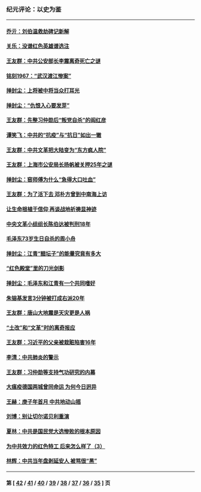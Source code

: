 ### 纪元评论：以史为鉴
---
#### [乔亓：刘伯温救劫碑记新解](../../pages/nsc1028/n12064994.md) 
#### [关乐：没谱红色英雄谱选注](../../pages/nsc1028/n12042701.md) 
#### [王友群：中共公安部长李震离奇死亡之谜](../../pages/nsc1028/n12040184.md) 
#### [铭刻1967：“武汉渡江惨案”](../../pages/nsc1028/n12039776.md) 
#### [掸封尘：上将被中将当众打耳光](../../pages/nsc1028/n12037096.md) 
#### [掸封尘：“仇恨入心要发芽”](../../pages/nsc1028/n12036033.md) 
#### [王友群：先整习仲勋后“叛党自杀”的阎红彦](../../pages/nsc1028/n12030496.md) 
#### [谭笑飞：中共的“抗疫”与“抗日”如出一辙](../../pages/nsc1028/n12006157.md) 
#### [王友群：中共文革把大陆变为“东方疯人院”](../../pages/nsc1028/n12005282.md) 
#### [王友群：上海市公安局长扬帆被关押25年之谜](../../pages/nsc1028/n11989040.md) 
#### [掸封尘：窑师傅为什么“急得大口吐血”](../../pages/nsc1028/n11967983.md) 
#### [王友群：为了活下去 邓朴方曾到中南海上访](../../pages/nsc1028/n11961957.md) 
#### [让生命根植于信仰 再谈战地祈祷显神迹](../../pages/nsc1028/n11957171.md) 
#### [中央文革小组组长陈伯达被判刑18年](../../pages/nsc1028/n11945594.md) 
#### [毛泽东73岁生日自杀的周小舟](../../pages/nsc1028/n11942655.md) 
#### [掸封尘：江青“醋坛子”的能量究竟有多大](../../pages/nsc1028/n11942777.md) 
#### [“红色殿堂”里的刀光剑影](../../pages/nsc1028/n11939875.md) 
#### [掸封尘：毛泽东和江青有一个共同嗜好](../../pages/nsc1028/n11925917.md) 
#### [朱镕基发言3分钟被打成右派20年](../../pages/nsc1028/n11903759.md) 
#### [王友群：唐山大地震是天灾更是人祸](../../pages/nsc1028/n11888963.md) 
#### [“土改”和“文革”时的离奇报应](../../pages/nsc1028/n11888452.md) 
#### [王友群：习近平的父亲被栽赃陷害16年](../../pages/nsc1028/n11874645.md) 
#### [李清：中共肺炎的警示](../../pages/nsc1028/n11859230.md) 
#### [王友群：习仲勋等支持气功研究的内幕](../../pages/nsc1028/n11858311.md) 
#### [大瘟疫德国两城曾同命运 为何今日迥异](../../pages/nsc1028/n11851768.md) 
#### [王赫：庚子年首月 中共地动山摇](../../pages/nsc1028/n11835336.md) 
#### [刘博：别让切尔诺贝利重演](../../pages/nsc1028/n11829466.md) 
#### [夏林：中共是国民党大选惨败的根本原因](../../pages/nsc1028/n11814019.md) 
#### [为中共效力的红色特工 后来怎么样了（3）](../../pages/nsc1028/n11760806.md) 
#### [林辉：中共当年盘剥延安人 被骂很“黑”](../../pages/nsc1028/n11772976.md) 

---
#### 第 [ [42](./42.md) / [41](./41.md) / [40](./40.md) / [39](./39.md) / [38](./38.md) / [37](./37.md) / [36](./36.md) / [35](./35.md) ] 页
